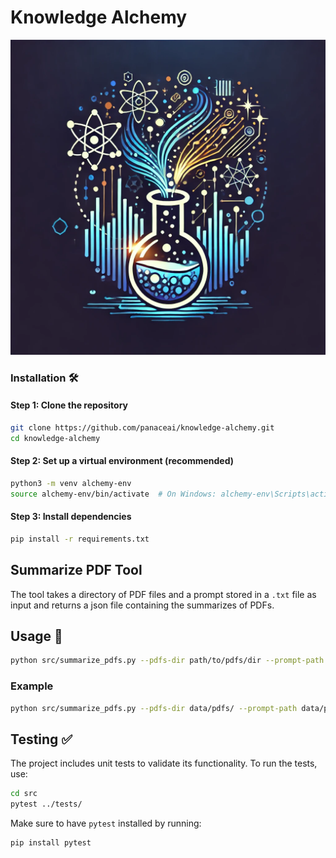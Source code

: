 # Knowledge Alchemy
![Knowledge Alchemy Logo](assets/knowledge_alchemy_logo.png)

### Installation 🛠️

#### Step 1: Clone the repository
```bash
git clone https://github.com/panaceai/knowledge-alchemy.git
cd knowledge-alchemy
```

#### Step 2: Set up a virtual environment (recommended)
```bash
python3 -m venv alchemy-env
source alchemy-env/bin/activate  # On Windows: alchemy-env\Scripts\activate
```

#### Step 3: Install dependencies
```bash
pip install -r requirements.txt
```

## Summarize PDF Tool
The tool takes a directory of PDF files and a prompt stored in a `.txt` file as input and returns a json file containing the summarizes of PDFs.

## Usage 🚀

```bash
python src/summarize_pdfs.py --pdfs-dir path/to/pdfs/dir --prompt-path path/to/txt/prompt/file --output-file path/to/output/json/file
```

### Example
```bash
python src/summarize_pdfs.py --pdfs-dir data/pdfs/ --prompt-path data/prompts/paper_summarization_v1.txt --output-path data/result.json
```

## Testing ✅
The project includes unit tests to validate its functionality. To run the tests, use:

```bash
cd src
pytest ../tests/
```

Make sure to have `pytest` installed by running:
```bash
pip install pytest
```
